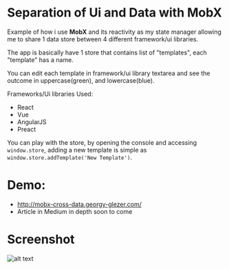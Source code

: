 
Separation of Ui and Data with MobX
=====================
Example of how i use **MobX** and its reactivity as my state manager allowing me to share 1 data store
between 4 different framework/ui libraries.

The app is basically have 1 store that contains list of "templates", each "template" has a name.

You can edit each template in framework/ui library textarea and see the outcome in uppercase(green), and lowercase(blue).

Frameworks/Ui libraries Used:
- React
- Vue
- AngularJS
- Preact

You can play with the store, by opening the console and accessing `window.store`,
adding a new template is simple as `window.store.addTemplate('New Template')`.

Demo:
===
- http://mobx-cross-data.georgy-glezer.com/
- Article in Medium in depth soon to come

Screenshot
====

![alt text](https://i.ibb.co/zH9w2YX/Screen-Shot-2019-09-17-at-9-25-00.png)
